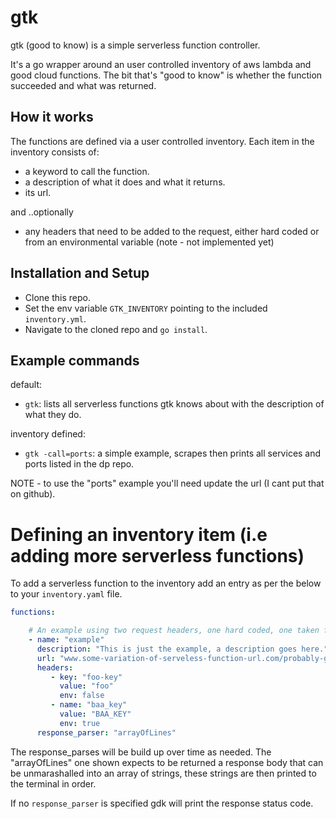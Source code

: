 
# gtk

gtk (good to know) is a simple serverless function controller.

It's a go wrapper around an user controlled inventory of aws lambda and good cloud functions. The bit that's "good to know" is whether the function succeeded and what was returned.


## How it works

The functions are defined via a user controlled inventory. Each item in the inventory consists of:

- a keyword to call the function.
- a description of what it does and what it returns.
- its url.

and ..optionally
- any headers that need to be added to the request, either hard coded or from an environmental variable (note - not implemented yet)


## Installation and Setup

- Clone this repo.
- Set the env variable `GTK_INVENTORY` pointing to the included `inventory.yml`.
- Navigate to the cloned repo and `go install`.


## Example commands

default:
- `gtk`: lists all serverless functions gtk knows about with the description of what they do.

inventory defined:
- `gtk -call=ports`: a simple example, scrapes then prints all services and ports listed in the dp repo.

NOTE - to use the "ports" example you'll need update the url (I cant put that on github).


# Defining an inventory item (i.e adding more serverless functions)

To add a serverless function to the inventory add an entry as per the below to your `inventory.yaml` file.

```yaml
functions:

    # An example using two request headers, one hard coded, one taken from an environmental variables.
    - name: "example"
      description: "This is just the example, a description goes here."
      url: "www.some-variation-of-serveless-function-url.com/probably-google-or-aws/example"
      headers:
         - key: "foo-key"
           value: "foo"
           env: false
         - name: "baa_key"
           value: "BAA_KEY"
           env: true
      response_parser: "arrayOfLines"
```

The response_parses will be build up over time as needed. The "arrayOfLines" one shown expects to be returned a response body that can be unmarashalled into an array of strings, these strings are then printed to the terminal in order.

If no `response_parser` is specified gdk will print the response status code.
